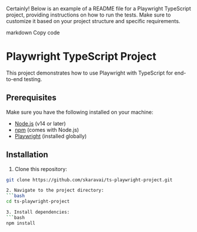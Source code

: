 
Certainly! Below is an example of a README file for a Playwright TypeScript project, providing instructions on how to run the tests. Make sure to customize it based on your project structure and specific requirements.

markdown
Copy code
# Playwright TypeScript Project

This project demonstrates how to use Playwright with TypeScript for end-to-end testing.

## Prerequisites

Make sure you have the following installed on your machine:

- [Node.js](https://nodejs.org/) (v14 or later)
- [npm](https://www.npmjs.com/) (comes with Node.js)
- [Playwright](https://playwright.dev/docs/intro#installation) (installed globally)

## Installation

1. Clone this repository:

```bash
git clone https://github.com/skaravai/ts-playwright-project.git

2. Navigate to the project directory:
```bash
cd ts-playwright-project

3. Install dependencies:
```bash
npm install
